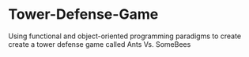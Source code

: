 # Tower-Defense-Game
Using functional and object-oriented programming paradigms to create create a tower defense game called Ants Vs. SomeBees
